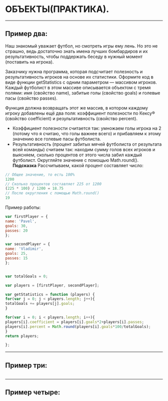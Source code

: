 # ОБЪЕКТЫ(ПРАКТИКА).
***

## Пример два:
Наш знакомый уважает футбол, но смотреть игры ему лень. Но это не страшно, ведь  достаточно знать имена лучших бомбардиров и их результативность, чтобы поддержать беседу в нужный момент (поставить на игрока).


Заказчику нужна программа, которая подсчитает полезность и результативность игроков на основе их статистики. Оформите код в виде функции getStatistics с одним параметром — массивом игроков.
 Каждый футболист в этом массиве описывается объектом с тремя полями: имя (свойство name), забитые голы (свойство goals) и голевые пасы (свойство passes).

Функция должна возвращать этот же массив, в котором каждому игроку добавлены ещё два поля: коэффициент полезности по Кексу® (свойство coefficient) и результативность (свойство percent).

- Коэффициент полезности считается так: умножаем голы игрока на 2 (потому что я считаю, что голы важнее всего) и прибавляем к этому значению все голевые пасы футболиста.
- Результативность (процент забитых мячей футболиста от результата всей команды) считаем так: находим сумму голов всех игроков и выясняем, сколько процентов от этого числа забил каждый футболист. Округляйте значение с помощью Math.round().
**Подсказка**
Рассчитываем, какой процент составляет число:
```javascript
// Общее значение, то есть 100%
1200
// Сколько процентов составляет 225 от 1200
(225 * 100) / 1200 = 18.75
// После округления с помощью Math.round()
19
```
Пример работы:
```javascript
var firstPlayer = {
name: 'Pavel',
goals: 30,
passes: 20
};

var secondPlayer = {
name: 'Vladimir',
goals: 25,
passes: 15
};


var totalGoals = 0;

var players = [firstPlayer, secondPlayer];

var getStatistics = function (players) {
for(var j = 0; j < players.length; j++){
totalGoals += players[j].goals;
}

for(var i = 0; i < players.length; i++){
players[i].coefficient = players[i].goals*2+players[i].passes;
players[i].percent = Math.round(players[i].goals*100/totalGoals);
}
return players;

};
```
***
## Пример три:

```javascript

```
***
## Пример четыре:

```javascript

```
